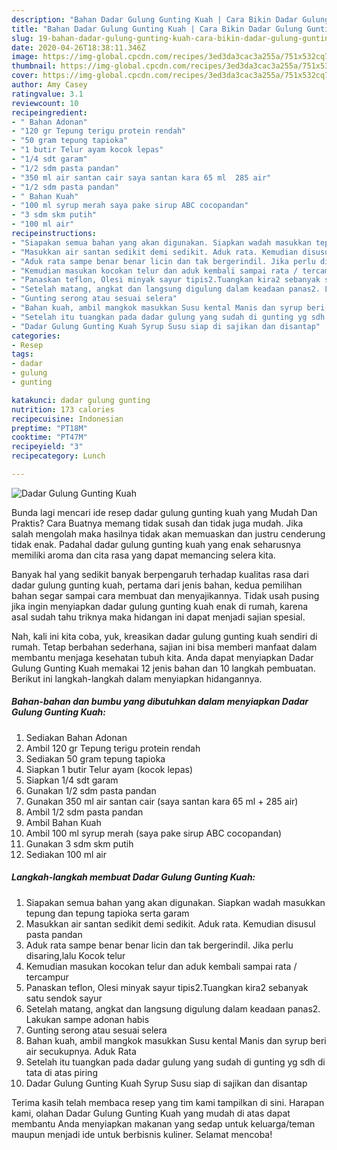 ```yaml
---
description: "Bahan Dadar Gulung Gunting Kuah | Cara Bikin Dadar Gulung Gunting Kuah Yang Enak Dan Mudah"
title: "Bahan Dadar Gulung Gunting Kuah | Cara Bikin Dadar Gulung Gunting Kuah Yang Enak Dan Mudah"
slug: 19-bahan-dadar-gulung-gunting-kuah-cara-bikin-dadar-gulung-gunting-kuah-yang-enak-dan-mudah
date: 2020-04-26T18:38:11.346Z
image: https://img-global.cpcdn.com/recipes/3ed3da3cac3a255a/751x532cq70/dadar-gulung-gunting-kuah-foto-resep-utama.jpg
thumbnail: https://img-global.cpcdn.com/recipes/3ed3da3cac3a255a/751x532cq70/dadar-gulung-gunting-kuah-foto-resep-utama.jpg
cover: https://img-global.cpcdn.com/recipes/3ed3da3cac3a255a/751x532cq70/dadar-gulung-gunting-kuah-foto-resep-utama.jpg
author: Amy Casey
ratingvalue: 3.1
reviewcount: 10
recipeingredient:
- " Bahan Adonan"
- "120 gr Tepung terigu protein rendah"
- "50 gram tepung tapioka"
- "1 butir Telur ayam kocok lepas"
- "1/4 sdt garam"
- "1/2 sdm pasta pandan"
- "350 ml air santan cair saya santan kara 65 ml  285 air"
- "1/2 sdm pasta pandan"
- " Bahan Kuah"
- "100 ml syrup merah saya pake sirup ABC cocopandan"
- "3 sdm skm putih"
- "100 ml air"
recipeinstructions:
- "Siapakan semua bahan yang akan digunakan. Siapkan wadah masukkan tepung dan tepung tapioka serta garam"
- "Masukkan air santan sedikit demi sedikit. Aduk rata. Kemudian disusul pasta pandan"
- "Aduk rata sampe benar benar licin dan tak bergerindil. Jika perlu disaring,lalu Kocok telur"
- "Kemudian masukan kocokan telur dan aduk kembali sampai rata / tercampur"
- "Panaskan teflon, Olesi minyak sayur tipis2.Tuangkan kira2 sebanyak satu sendok sayur"
- "Setelah matang, angkat dan langsung digulung dalam keadaan panas2. Lakukan sampe adonan habis"
- "Gunting serong atau sesuai selera"
- "Bahan kuah, ambil mangkok masukkan Susu kental Manis dan syrup beri air secukupnya. Aduk Rata"
- "Setelah itu tuangkan pada dadar gulung yang sudah di gunting yg sdh di tata di atas piring"
- "Dadar Gulung Gunting Kuah Syrup Susu siap di sajikan dan disantap"
categories:
- Resep
tags:
- dadar
- gulung
- gunting

katakunci: dadar gulung gunting 
nutrition: 173 calories
recipecuisine: Indonesian
preptime: "PT18M"
cooktime: "PT47M"
recipeyield: "3"
recipecategory: Lunch

---
```



![Dadar Gulung Gunting Kuah](https://img-global.cpcdn.com/recipes/3ed3da3cac3a255a/751x532cq70/dadar-gulung-gunting-kuah-foto-resep-utama.jpg)

Bunda lagi mencari ide resep dadar gulung gunting kuah yang Mudah Dan Praktis? Cara Buatnya memang tidak susah dan tidak juga mudah. Jika salah mengolah maka hasilnya tidak akan memuaskan dan justru cenderung tidak enak. Padahal dadar gulung gunting kuah yang enak seharusnya memiliki aroma dan cita rasa yang dapat memancing selera kita.



Banyak hal yang sedikit banyak berpengaruh terhadap kualitas rasa dari dadar gulung gunting kuah, pertama dari jenis bahan, kedua pemilihan bahan segar sampai cara membuat dan menyajikannya. Tidak usah pusing jika ingin menyiapkan dadar gulung gunting kuah enak di rumah, karena asal sudah tahu triknya maka hidangan ini dapat menjadi sajian spesial.


Nah, kali ini kita coba, yuk, kreasikan dadar gulung gunting kuah sendiri di rumah. Tetap berbahan sederhana, sajian ini bisa memberi manfaat dalam membantu menjaga kesehatan tubuh kita. Anda dapat menyiapkan Dadar Gulung Gunting Kuah memakai 12 jenis bahan dan 10 langkah pembuatan. Berikut ini langkah-langkah dalam menyiapkan hidangannya.

<!--inarticleads1-->

##### Bahan-bahan dan bumbu yang dibutuhkan dalam menyiapkan Dadar Gulung Gunting Kuah:

1. Sediakan  Bahan Adonan
1. Ambil 120 gr Tepung terigu protein rendah
1. Sediakan 50 gram tepung tapioka
1. Siapkan 1 butir Telur ayam (kocok lepas)
1. Siapkan 1/4 sdt garam
1. Gunakan 1/2 sdm pasta pandan
1. Gunakan 350 ml air santan cair (saya santan kara 65 ml + 285 air)
1. Ambil 1/2 sdm pasta pandan
1. Ambil  Bahan Kuah
1. Ambil 100 ml syrup merah (saya pake sirup ABC cocopandan)
1. Gunakan 3 sdm skm putih
1. Sediakan 100 ml air




<!--inarticleads2-->

##### Langkah-langkah membuat Dadar Gulung Gunting Kuah:

1. Siapakan semua bahan yang akan digunakan. Siapkan wadah masukkan tepung dan tepung tapioka serta garam
1. Masukkan air santan sedikit demi sedikit. Aduk rata. Kemudian disusul pasta pandan
1. Aduk rata sampe benar benar licin dan tak bergerindil. Jika perlu disaring,lalu Kocok telur
1. Kemudian masukan kocokan telur dan aduk kembali sampai rata / tercampur
1. Panaskan teflon, Olesi minyak sayur tipis2.Tuangkan kira2 sebanyak satu sendok sayur
1. Setelah matang, angkat dan langsung digulung dalam keadaan panas2. Lakukan sampe adonan habis
1. Gunting serong atau sesuai selera
1. Bahan kuah, ambil mangkok masukkan Susu kental Manis dan syrup beri air secukupnya. Aduk Rata
1. Setelah itu tuangkan pada dadar gulung yang sudah di gunting yg sdh di tata di atas piring
1. Dadar Gulung Gunting Kuah Syrup Susu siap di sajikan dan disantap




Terima kasih telah membaca resep yang tim kami tampilkan di sini. Harapan kami, olahan Dadar Gulung Gunting Kuah yang mudah di atas dapat membantu Anda menyiapkan makanan yang sedap untuk keluarga/teman maupun menjadi ide untuk berbisnis kuliner. Selamat mencoba!
